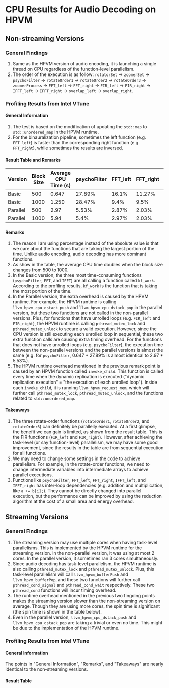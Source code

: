 # CPU Results for Audio Decoding on HPVM

## Non-streaming Versions

### General Findings
1. Same as the HPVM version of audio encoding, it is launching a single thread on CPU regardless of the function-level parallelism.
2. The order of the execution is as follow: `rotatorSet` -> `zoomerSet` -> `psychoFilter` -> `rotateOrder1` -> `rotateOrder2` -> `rotateOrder3` -> `zoomerProcess` -> `FFT_left` -> `FFT_right` -> `FIR_left` -> `FIR_right` -> `IFFT_left` -> `IFFT_right` -> `overlap_left` -> `overlap_right`.

### Profiling Results from Intel VTune

#### General Information
1. The test is based on the modification of updating the `std::map` to `std::unordered_map` in the HPVM runtime.
2. For the binauralization pipeline, sometimes the left function (e.g. `FFT_left`) is faster than the corresponding right function (e.g. `FFT_right`), while sometimes the results are inversed.

#### Result Table and Remarks

| Version | Block Size | Average CPU Time (s) | psychoFilter | FFT_left | FFT_right | IFFT_left | IFFT_right | rotateOrder3 | FIR_left | FIR_right | llvm_hpvm_cpu_dstack_push | llvm_hpvm_cpu_dstack_pop | rotateOrder2 | zoomProcess |
|---------|------------|----------------------|--------------|----------|-----------|-----------|------------|--------------|----------|-----------|---------------------------|--------------------------|--------------|-------------|
| Basic | 500 | 0.647 | 27.89% | 16.1% | 11.27% | 10.17% | 10.3% | 8.27% | 6.43% | 6.47% | - | - | - | - |
| Basic | 1000 | 1.250 | 28.47% | 9.4% | 9.5% | 11.83% | 10.97% | 11.8% | 3.2% | 5.77% | - | - | - | - |
| Parallel | 500 | 2.97 | 5.53% | 2.87% | 2.03% | 2.87% | 2.13% | 5.57% | 24.5% | 22.37% | 13.63% | 8.2% | 4.37% | 3.7% |
| Parallel | 1000 | 5.94 | 5.4% | 2.97% | 2.03% | 2.43% | 2.33% | 5.6% | 23.4% | 23.37% | 13.0% | 8.9% | 4.33% | 2.07% |

#### Remarks
1. The reason I am using percentage instead of the absolute value is that we care about the functions that are taking the largest portion of the time. Unlike audio encoding, audio decoding has more dominant functions.
2. As show in the table, the average CPU time doubles when the block size changes from 500 to 1000.
3. In the Basic version, the three most time-consuming functions (`psychoFilter`, `FFT`, and `IFFT`) are all calling a function called `kf_work`. According to the profiling results, `kf_work` is the function that is taking the most portion of the time.
4. In the Parallel version, the extra overhead is caused by the HPVM runtime. For example, the HPVM runtime is calling `llvm_hpvm_cpu_dstack_push` and `llvm_hpvm_cpu_dstack_pop` in the parallel version, but these two functions are not called in the non-parallel versions. Plus, for functions that have unrolled loops (e.g. `FIR_left` and `FIR_right`), the HPVM runtime is calling `pthread_mutex_lock` and `pthread_mutex_unlock` to secure a valid execution. However, since the CPU version is still executing each unrolled loop in sequential, these two extra function calls are causing extra timing overhead. For the functions that does not have unrolled loops (e.g. `psychoFilter`), the execution time between the non-parallel versions and the parallel versions is almost the same (e.g. for `psychoFilter`, 0.647 * 27.89% is almost identical to 2.97 * 5.53%).
5. The HPVM runtime overhead mentioned in the previous remark point is caused by an HPVM function called `invoke_child`. This function is called every time when the dynamic replication is executed ("dynamic replication execution" = "the execution of each unrolled loop"). Inside each `invoke_child`, it is running `llvm_hpvm_request_mem`, which will further call `pthread_mutex_lock`, `pthread_mutex_unlock`, and the functions related to `std::unordered_map`.

#### Takeaways
1. The three rotate-order functions (`rotateOrder1`, `rotateOrder2`, and `rotateOrder3`) can definitely be parallelly executed. At a first glimpse, the benefit we can gain is limited, as shown from the result table. This is the FIR functions (`FIR_left` and `FIR_right`). However, after achieving the task-level (or say function-level) parallelism, we may have some good improvement, since the results in the table are from sequential execution for all functions.
2. We may need to change some settings in the code to achieve parallelism. For example, in the rotate-order functions, we need to change intermediate variables into intermediate arrays to achieve parallel executions.
3. Functions like `psychoFilter`, `FFT_left`, `FFT_right`, `IFFT_left`, and `IFFT_right` has inter-loop dependencies (e.g. addition and multiplication, like `a += b[i];`). They cannot be directly changed into parallel execution, but the performance can be improved by using the reduction algorithm at the cost of a small area and energy overhead.

## Streaming Versions

### General Findings
1. The streaming version may use multiple cores when having task-level parallelisms. This is implemented by the HPVM runtime for the streaming version. In the non-parallel version, it was using at most 2 cores. In the parallel version, it sometimes ran 3 cores simultaneously.
2. Since audio decoding has task-level parallelism, the HPVM runtime is also calling `pthread_mutex_lock` and `pthread_mutex_unlock`. Plus, this task-level parallelism will call `llvm_hpvm_bufferPush` and `llvm_hpvm_bufferPop`, and these two functions will further call `pthread_cond_signal` and `pthread_cond_wait` respectively. These two `pthread_cond` functions will incur timing overhead.
3. The runtime overhead mentioned in the previous two fingding points makes the streaming version slower than the non-streaming version on average. Though they are using more cores, the spin time is significant (the spin time is shown in the table below).
4. Even in the parallel version, `llvm_hpvm_cpu_dstack_push` and `llvm_hpvm_cpu_dstack_pop` are taking a trivial or even no time. This might be due to the implementation of the HPVM runtime.

### Profiling Results from Intel VTune

#### General Information
The points in "General Information", "Remarks", and "Takeaways" are nearly identical to the non-streaming versions.

#### Result Table

